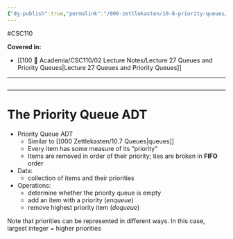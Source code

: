 ```yaml
---
{"dg-publish":true,"permalink":"/000-zettlekasten/10-8-priority-queues/","created":"2023-12-05T19:49:16.358-05:00","updated":"2023-12-05T20:04:36.498-05:00"}
---
```


#CSC110

**Covered in:**
- [[100 📒 Academia/CSC110/02 Lecture Notes/Lecture 27 Queues and Priority Queues\|Lecture 27 Queues and Priority Queues]]
---
```table-of-contents
```
---
# The Priority Queue ADT

- Priority Queue ADT
	- Similar to [[000 Zettlekasten/10.7 Queues\|queues]]
	- Every item has some measure of its “priority”
	- Items are removed in order of their priority; ties are broken in **FIFO** order
- Data:
	- collection of items and their priorities
- Operations:
	- determine whether the priority queue is empty
	- add an item with a priority (*enqueue*)
	- remove highest priority item (*dequeue*)

Note that priorities can be represented in different ways. In this case, largest integer = higher priorities